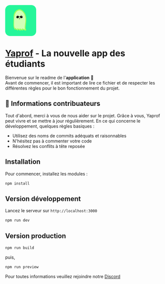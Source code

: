 <img align="center" width="100" height="100" src="./public/icons/icon_512x512.png">

# [Yaprof](https://yaprof.fr) - La nouvelle app des étudiants

Bienvenue sur le readme de l'**application** 🎉<br>
Avant de commencer, il est important de lire ce fichier et de respecter les différentes règles pour le bon fonctionnement du projet.

## 🎈 Informations contribuateurs

Tout d'abord, merci à vous de nous aider sur le projet. Grâce à vous, Yaprof peut vivre et se mettre à jour régulièrement.
En ce qui concerne le développement, quelques règles basiques :
- Utilisez des noms de commits adéquats et raisonnables
- N'hésitez pas à commenter votre code
- Résolvez les conflits à tête reposée

## Installation

Pour commencer, installez les modules :

```bash
npm install
```

## Version développement

Lancez le serveur sur `http://localhost:3000`

```bash
npm run dev
```

## Version production

```bash
npm run build
```

puis,

```bash
npm run preview
```

Pour toutes informations veuillez rejoindre notre [Discord](https://discord.gg/yaprof)

